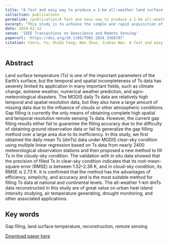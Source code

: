 ```yaml
---
title: "A fast and easy way to produce a 1-km all-weather land surface temperature dataset for China utilizing more ground-based data"
collection: publications
permalink: /publication/A fast and easy way to produce a 1-km all-weather land surface temperature dataset for China utilizing more ground-based data
excerpt: "This study is to achieve the simple and rapid acquisition of high-precision all-weather high temporal and spatial resolution daily mean land surface temperature data.<br/><img src='/wen/images/TGRS2024.jpg' width='500' height='438'>"
date: 2024-02-22
venue: 'IEEE Transactions on Geoscience and Remote Sensing'
paperurl: 'https://doi.org/10.1109/TGRS.2024.3368707'
citation: Yanru, Yu; Shibo Fang; Wen Zhuo, Jiahao Han. A fast and easy way to produce a 1-km all-weather land surface temperature dataset for China utilizing more ground-based data. IEEE Transactions on Geoscience and Remote Sensing, 2024, 62, 5002016.
---
```


## Abstract
Land surface temperature (Ts) is one of the important parameters of the Earth’s surface, but the temporal and spatial incompleteness of Ts data has severely limited its application in many important fields, such as climate change, extreme weather, numerical weather prediction, and agro-meteorological disasters. The MODIS daily Ts data are relatively high temporal and spatial resolution data, but they also have a large amount of missing data due to the influence of clouds or other atmospheric conditions. Gap filling is currently the only means of obtaining complete high spatial and temporal resolution remote sensing Ts data. However, the current gap filling results either fail to guarantee the filling accuracy due to the difficulty of obtaining ground observation data or fail to generalize the gap filling method over a large area due to its inefficiency. In this study, we first obtained the daily mean Ts (dmTs) data under MODIS clear-sky condition using multiple linear regression based on Ts data from nearly 2400 meteorological observation stations and then proposed a new method to fill Ts in the cloudy-sky condition. The validation with in situ data showed that the precision of filled Ts in clear-sky condition indicates that its root-mean-square error (RMSE) is between 1.52–2.36 K, and in cloud-sky condition, its RMSE is 2.73 K. It is confirmed that the method has the advantages of efficiency, simplicity, and accuracy and is the most suitable method for filling Ts data at national and continental levels. The all-weather 1-km dmTs data reconstructed in this study are of great value on urban heat island intensity studying, air temperature generating, drought monitoring, and other associated applications.

## Key words
Gap flling, land surface temperature, reconstruction, remote sensing

[Download paper here](https://wenzhuo727.github.io/wen/files/TGRS2024.pdf)



